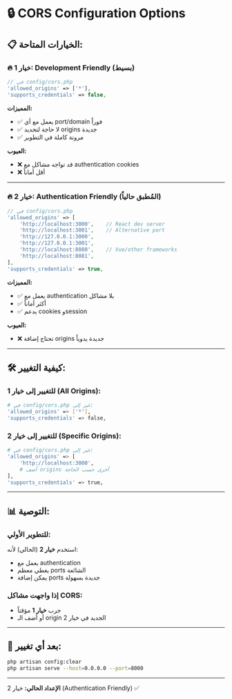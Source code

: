 # 🔒 CORS Configuration Options

## 📋 **الخيارات المتاحة:**

### **🔥 خيار 1: Development Friendly (بسيط)**
```php
// في config/cors.php
'allowed_origins' => ['*'],
'supports_credentials' => false,
```

**المميزات:**
- ✅ يعمل مع أي port/domain فوراً
- ✅ لا حاجة لتحديد origins جديدة
- ✅ مرونة كاملة في التطوير

**العيوب:**
- ❌ قد تواجه مشاكل مع authentication cookies
- ❌ أقل أماناً

---

### **🔥 خيار 2: Authentication Friendly (المُطبق حالياً)**
```php
// في config/cors.php
'allowed_origins' => [
    'http://localhost:3000',    // React dev server
    'http://localhost:3001',    // Alternative port
    'http://127.0.0.1:3000',
    'http://127.0.0.1:3001',
    'http://localhost:8080',    // Vue/other frameworks
    'http://localhost:8081',
],
'supports_credentials' => true,
```

**المميزات:**
- ✅ يعمل مع authentication بلا مشاكل
- ✅ أكثر أماناً
- ✅ يدعم cookies وsession

**العيوب:**
- ❌ تحتاج إضافة origins جديدة يدوياً

---

## 🛠️ **كيفية التغيير:**

### **للتغيير إلى خيار 1 (All Origins):**
```bash
# في config/cors.php غير إلى:
'allowed_origins' => ['*'],
'supports_credentials' => false,
```

### **للتغيير إلى خيار 2 (Specific Origins):**
```bash
# في config/cors.php غير إلى:
'allowed_origins' => [
    'http://localhost:3000',
    # أضف origins أخرى حسب الحاجة
],
'supports_credentials' => true,
```

---

## 📊 **التوصية:**

### **للتطوير الأولي:**
استخدم **خيار 2** (الحالي) لأنه:
- يعمل مع authentication
- يغطي معظم ports الشائعة
- يمكن إضافة ports جديدة بسهولة

### **إذا واجهت مشاكل CORS:**
- جرب **خيار 1** مؤقتاً
- أو أضف الـ origin الجديد في خيار 2

---

## 🔧 **بعد أي تغيير:**
```bash
php artisan config:clear
php artisan serve --host=0.0.0.0 --port=8000
```

---

**الإعداد الحالي:** خيار 2 (Authentication Friendly) ✅ 